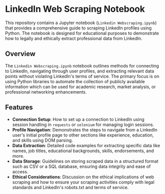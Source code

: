 # LinkedIn Web Scraping Notebook

This repository contains a Jupyter notebook (`Linkedin Webscraping.ipynb`) that provides a comprehensive guide to scraping LinkedIn profiles using Python. The notebook is designed for educational purposes to demonstrate how to legally and ethically extract professional data from LinkedIn.

## Overview

The `Linkedin Webscraping.ipynb` notebook outlines methods for connecting to LinkedIn, navigating through user profiles, and extracting relevant data points without violating LinkedIn's terms of service. The primary focus is on using Python libraries to automate the collection of publicly available information which can be used for academic research, market analysis, or professional networking enhancements.

## Features

- **Connection Setup**: How to set up a connection to LinkedIn using session handling in `requests` or `selenium` for managing login sessions.
- **Profile Navigation**: Demonstrates the steps to navigate from a LinkedIn user's initial profile page to other sections like experience, education, and skills using DOM parsing.
- **Data Extraction**: Detailed code examples for extracting specific data like names, job titles, educational backgrounds, skills, endorsements, and more.
- **Data Storage**: Guidelines on storing scraped data in a structured format such as CSV or a SQL database, ensuring data integrity and ease of access.
- **Ethical Considerations**: Discussion on the ethical implications of web scraping and how to ensure your scraping activities comply with legal standards and LinkedIn's robots.txt and terms of service.
